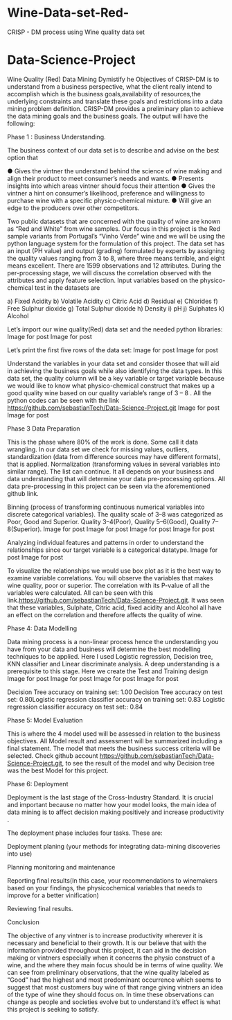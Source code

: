 # Wine-Data-set-Red-
CRISP - DM process using Wine quality data set



# Data-Science-Project
Wine Quality (Red) Data Mining Dymistify
he Objectives of CRISP-DM is to understand from a business perspective, what the client really intend to accomplish which is the business goals,availability of resources,the underlying constraints and translate these goals and restrictions into a data mining problem definition. CRISP-DM provides a preliminary plan to achieve the data mining goals and the business goals. The output will have the following:


Phase 1 : Business Understanding.


The business context of our data set is to describe and advise on the best option that

● Gives the vintner the understand behind the science of wine making and align their product to meet consumer’s needs and wants.
● Presents insights into which areas vintner should focus their attention
● Gives the vintner a hint on consumer’s likelihood, preference and willingness to purchase wine with a specific physico-chemical mixture.
● Will give an edge to the producers over other competitors.

Two public datasets that are concerned with the quality of wine are known as “Red and White” from wine samples. Our focus in this project is the Red sample variants from Portugal’s “Vinho Verde” wine and we will be using the python language system for the formulation of this project. The data set has an input (PH value) and output (grading) formulated by experts by assigning the quality values ranging from 3 to 8, where three means terrible, and eight means excellent. There are 1599 observations and 12 attributes. During the per-processing stage, we will discuss the correlation observed with the attributes and apply feature selection. Input variables based on the physico-chemical test in the datasets are

a) Fixed Acidity b) Volatile Acidity c) Citric Acid d) Residual e) Chlorides f) Free Sulphur dioxide g) Total Sulphur dioxide h) Density i) pH j) Sulphates k) Alcohol

Let’s import our wine quality(Red) data set and the needed python libraries:
Image for post
Image for post

Let’s print the first five rows of the data set:
Image for post
Image for post

Understand the variables in your data set and consider thosee that will aid in achieving the business goals while also identifying the data types. In this data set, the quality column will be a key variable or target variable because we would like to know what physico-chemical construct that makes up a good quality wine based on our quality variable’s range of 3 – 8 . All the python codes can be seen with the link https://github.com/sebastianTech/Data-Science-Project.git
Image for post
Image for post

Phase 3 Data Preparation

This is the phase where 80% of the work is done. Some call it data wrangling. In our data set we check for missing values, outliers, standardization (data from difference sources may have different formats), that is applied. Normalization (transforming values in several variables into similar range). The list can continue. It all depends on your business and data understanding that will determine your data pre-processing options. All data pre-processing in this project can be seen via the aforementioned github link.

Binning (process of transforming continuous numerical variables into discrete categorical variables). The quality scale of 3–8 was categorized as Poor, Good and Superior. Quality 3–4(Poor), Quality 5–6(Good), Quality 7–8(Superior).
Image for post
Image for post
Image for post
Image for post

Analyzing individual features and patterns in order to understand the relationships since our target variable is a categorical datatype.
Image for post
Image for post

To visualize the relationships we would use box plot as it is the best way to examine variable correlations. You will observe the variables that makes wine quality, poor or superior. The correlation with its P-value of all the variables were calculated. All can be seen with this link.https://github.com/sebastianTech/Data-Science-Project.git. It was seen that these variables, Sulphate, Citric acid, fixed acidity and Alcohol all have an effect on the correlation and therefore affects the quality of wine.

Phase 4: Data Modelling

Data mining process is a non-linear process hence the understanding you have from your data and business will determine the best modelling techniques to be applied. Here I used Logistic regression, Decision tree, KNN classifier and Linear discriminate analysis. A deep understanding is a prerequisite to this stage. Here we create the Test and Training design
Image for post
Image for post
Image for post
Image for post

Decision Tree accuracy on training set: 1.00
 Decision Tree accuracy on test set: 0.80Logistic regression classifier accuracy on training set: 0.83
Logistic regression classifier accuracy on test set:: 0.84

Phase 5: Model Evaluation

This is where the 4 model used will be assessed in relation to the business objectives. All Model result and assessment will be summarized including a final statement. The model that meets the business success criteria will be selected. Check github account https://github.com/sebastianTech/Data-Science-Project.git, to see the result of the model and why Decision tree was the best Model for this project.

Phase 6: Deployment

Deployment is the last stage of the Cross-Industry Standard. It is crucial and important because no matter how your model looks, the main idea of data mining is to affect decision making positively and increase productivity .

The deployment phase includes four tasks. These are:

Deployment planing (your methods for integrating data-mining discoveries into use)

Planning monitoring and maintenance

Reporting final results(In this case, your recommendations to winemakers based on your findings, the physicochemical variables that needs to improve for a better vinification)

Reviewing final results.

Conclusion

The objective of any vintner is to increase productivity wherever it is necessary and beneficial to their growth. It is our believe that with the information provided throughout this project, it can aid in the decision making or vintners especially when it concerns the physio construct of a wine, and the where they main focus should be in terms of wine quality. We can see from preliminary observations, that the wine quality labeled as “Good” had the highest and most predominant occurrence which seems to suggest that most customers buy wine of that range giving vintners an idea of the type of wine they should focus on. In time these observations can change as people and societies evolve but to understand it’s effect is what this project is seeking to satisfy.
